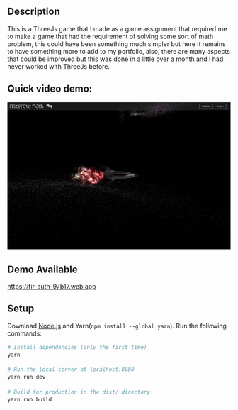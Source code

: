## Description

This is a ThreeJs game that I made as a game assignment that required me to make a game that had the requirement of solving some sort of math problem, this could have been something much simpler but here it remains to have something more to add to my portfolio, also, there are many aspects that could be improved but this was done in a little over a month and I had never worked with ThreeJs before. 

## Quick video demo: 
[![IMAGE ALT TEXT HERE](./IMG/output720p1fps.gif)](https://www.youtube.com/watch?v=VKnYyXQ9cZs)



## Demo Available

https://fir-auth-97b17.web.app

## Setup

Download [Node.js](https://nodejs.org/en/download/) and Yarn(`npm install --global yarn`).
Run the following commands:

```bash
# Install dependencies (only the first time)
yarn

# Run the local server at localhost:8080
yarn run dev

# Build for production in the dist/ directory
yarn run build
```

